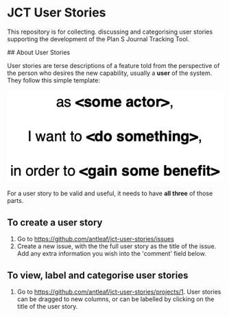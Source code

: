 # JCT User Stories
This repository is for collecting. discussing and categorising user stories supporting the development of the Plan S Journal Tracking Tool.

## About User Stories

User stories are terse descriptions of a feature told from the perspective of the person who desires the new capability, usually a **user** of the system. They follow this simple template:



![user-story-template](./user-story-template.png)



For a user story to be valid and useful, it needs to have **all three** of those parts.



## To create a user story

1. Go to https://github.com/antleaf/jct-user-stories/issues
2. Create a new issue, with the the full user story as the title of the issue. Add any extra information you wish into the 'comment' field below.



## To view, label and categorise user stories

1. Go to https://github.com/antleaf/jct-user-stories/projects/1. User stories can be dragged to new columns, or can be labelled by clicking on the title of the user story.

